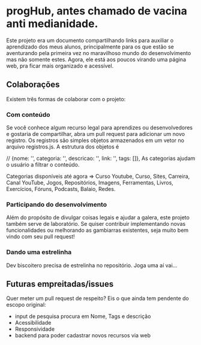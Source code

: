 
# progHub, antes chamado de vacina anti medianidade.
Este projeto era um documento compartilhando links para auxiliar o aprendizado dos meus alunos, principalmente para os que estão se aventurando pela primeira vez no maravilhoso mundo do desenvolvimento mas não somente estes.
Agora, ele está aos poucos virando uma página web, pra ficar mais organizado e acessível.



## Colaborações
Existem três formas de colaborar com o projeto:
### Com conteúdo
Se você conhece algum recurso legal para aprendizes ou desenvolvedores e gostaria de compartilhar, abra um pull request para adicionar um novo registro. Os registros são simples objetos armazenados em um vetor no arquivo registros.js.
A estrutura dos objetos é 

// {nome: '', categoria: '', descricao: '', link: '', tags: []}, 
As categorias ajudam o usuário a filtrar o conteúdo. 

Categorias disponíveis até agora => Curso Youtube, Curso, Sites, Carreira, Canal YouTube, Jogos, Repositórios, Imagens, Ferramentas, Livros, Exercícios, Fóruns, Podcasts, Balaio, Redes.


### Participando do desenvolvimento
Além do propósito de divulgar coisas legais e ajudar a galera, este projeto também serve de laboratório. Se quiser contribuir implementando novas funcionalidades ou melhorando as gambiarras existentes, seja muito bem vindo com seu pull request!

### Dando uma estrelinha
Dev biscoitero precisa de estrelinha no repositório. Joga uma aí vai...

## Futuras empreitadas/issues 
Quer meter um pull request de respeito? Eis o que ainda tem pendente do escopo original:
- input de pesquisa procura em Nome, Tags e descrição
- Acessibilidade
- Responsividade
- backend para poder cadastrar novos recursos via web

